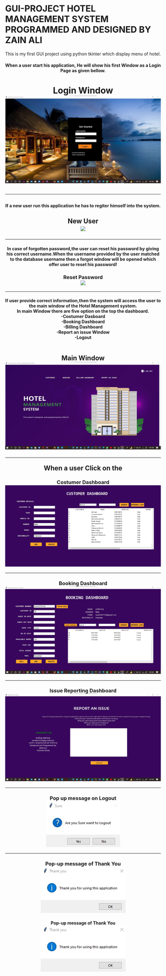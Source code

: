 # GUI-PROJECT HOTEL MANAGEMENT SYSTEM PROGRAMMED AND DESIGNED BY ZAIN ALI
This is my first GUI project using python tkinter which display menu of hotel.
<h4 align="center">When a user start his application, He will show his first Window as a Login Page as given bellow.<br>
<h1 align="center">Login Window<br><img src="login_win.jpg">
<hr>
<h4 align="center">If a new user run this application he has to regiter himself into the system.<br>
<h2 align="center">New User<br><img src="reg_win.jpg">
<hr>
<h4 align="center">In case of forgotten password,the user can reset his password by giving his correct username.When the username provided by the user matched to the database username then a forgot window will be opened which offer user to reset his password!<br>
<h3 align="center">Reset Password<br><img src="forgot_pass.jpg">
<hr>
<h4 align="center">If user provide correct information,then the system will access the user to the main window of the Hotel Management system.<br>
In main Window there are five option on the top the dashboard.
<br>
-Costumer Dasboard
<br>
-Booking Dashboard
<br>
-Billing Dashboard
<br>
-Report an issue Window
<br>
-Logout<br>
<br>
<h2 align="center">Main Window<br><img src="main_win.jpg">
<hr>
When a user Click on the 
<h3 align="center">Costumer Dashboard<br><img src="cust_win.jpg">
<hr>
<h3 align="center">Booking Dashboard<br><img src="booking_win.jpg">
<hr>
<h3 align="center">Issue Reporting Dashboard<br><img src="report_win.jpg">
<hr>
<h3 align="center">Pop up message on Logout<br><img src="logout_msg.jpg">
<hr>
<h3 align="center">Pop-up message of Thank You<br><img src="thansk_msg.jpg">
<h4 align="center">Pop-up message of Thank You<br><img src="thansk_msg.jpg">
